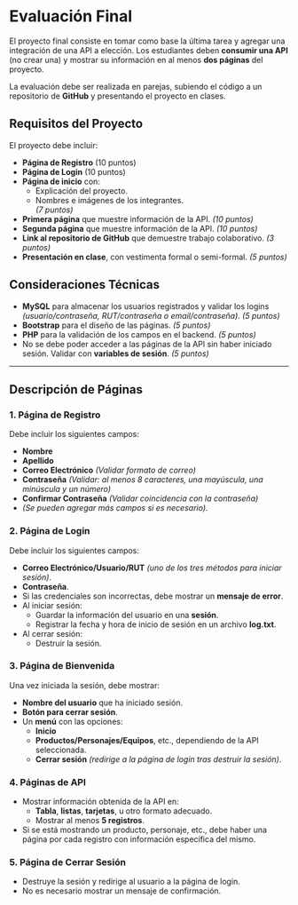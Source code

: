 # Evaluación Final

El proyecto final consiste en tomar como base la última tarea y agregar una integración de una API a elección. Los estudiantes deben **consumir una API** (no crear una) y mostrar su información en al menos **dos páginas** del proyecto. 

La evaluación debe ser realizada en parejas, subiendo el código a un repositorio de **GitHub** y presentando el proyecto en clases.

## Requisitos del Proyecto
El proyecto debe incluir:

- **Página de Registro** (10 puntos)
- **Página de Login** (10 puntos)
- **Página de inicio** con:
  - Explicación del proyecto.
  - Nombres e imágenes de los integrantes.  
  *(7 puntos)*
- **Primera página** que muestre información de la API. *(10 puntos)*
- **Segunda página** que muestre información de la API. *(10 puntos)*
- **Link al repositorio de GitHub** que demuestre trabajo colaborativo. *(3 puntos)*
- **Presentación en clase**, con vestimenta formal o semi-formal. *(5 puntos)*

## Consideraciones Técnicas
- **MySQL** para almacenar los usuarios registrados y validar los logins *(usuario/contraseña, RUT/contraseña o email/contraseña)*. *(5 puntos)*
- **Bootstrap** para el diseño de las páginas. *(5 puntos)*
- **PHP** para la validación de los campos en el backend. *(5 puntos)*
- No se debe poder acceder a las páginas de la API sin haber iniciado sesión. Validar con **variables de sesión**. *(5 puntos)*

---

## Descripción de Páginas
### **1. Página de Registro**
Debe incluir los siguientes campos:
- **Nombre**
- **Apellido**
- **Correo Electrónico** *(Validar formato de correo)*
- **Contraseña** *(Validar: al menos 8 caracteres, una mayúscula, una minúscula y un número)*
- **Confirmar Contraseña** *(Validar coincidencia con la contraseña)*
- *(Se pueden agregar más campos si es necesario).*

### **2. Página de Login**
Debe incluir los siguientes campos:
- **Correo Electrónico/Usuario/RUT** *(uno de los tres métodos para iniciar sesión)*.
- **Contraseña**.
- Si las credenciales son incorrectas, debe mostrar un **mensaje de error**.
- Al iniciar sesión:
  - Guardar la información del usuario en una **sesión**.
  - Registrar la fecha y hora de inicio de sesión en un archivo **log.txt**.
- Al cerrar sesión:
  - Destruir la sesión.

### **3. Página de Bienvenida**
Una vez iniciada la sesión, debe mostrar:
- **Nombre del usuario** que ha iniciado sesión.
- **Botón para cerrar sesión**.
- Un **menú** con las opciones:
  - **Inicio**
  - **Productos/Personajes/Equipos**, etc., dependiendo de la API seleccionada.
  - **Cerrar sesión** *(redirige a la página de login tras destruir la sesión)*.

### **4. Páginas de API**
- Mostrar información obtenida de la API en:
  - **Tabla**, **listas**, **tarjetas**, u otro formato adecuado.
  - Mostrar al menos **5 registros**.
- Si se está mostrando un producto, personaje, etc., debe haber una página por cada registro con información específica del mismo.

### **5. Página de Cerrar Sesión**
- Destruye la sesión y redirige al usuario a la página de login.
- No es necesario mostrar un mensaje de confirmación.